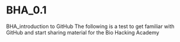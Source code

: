 # BHA_0.1
BHA_introduction to GitHub
The following is a test to get familiar with GitHub and start sharing material for the Bio Hacking Academy
